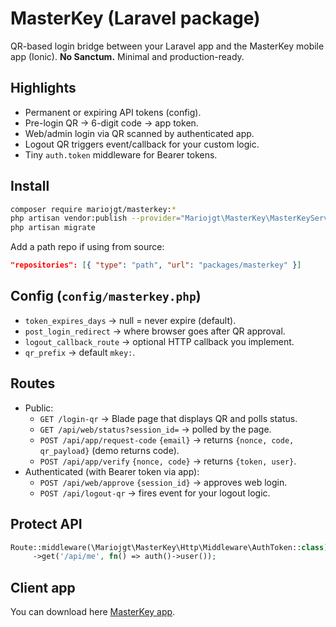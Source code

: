 
# MasterKey (Laravel package)

QR-based login bridge between your Laravel app and the MasterKey mobile app (Ionic). **No Sanctum.** Minimal and production-ready.

## Highlights
- Permanent or expiring API tokens (config).
- Pre-login QR → 6-digit code → app token.
- Web/admin login via QR scanned by authenticated app.
- Logout QR triggers event/callback for your custom logic.
- Tiny `auth.token` middleware for Bearer tokens.

## Install
```bash
composer require mariojgt/masterkey:*
php artisan vendor:publish --provider="Mariojgt\MasterKey\MasterKeyServiceProvider" --tag=config
php artisan migrate
```

Add a path repo if using from source:
```json
"repositories": [{ "type": "path", "url": "packages/masterkey" }]
```

## Config (`config/masterkey.php`)
- `token_expires_days` → null = never expire (default).
- `post_login_redirect` → where browser goes after QR approval.
- `logout_callback_route` → optional HTTP callback you implement.
- `qr_prefix` → default `mkey:`.

## Routes
- Public:
  - `GET /login-qr` → Blade page that displays QR and polls status.
  - `GET /api/web/status?session_id=` → polled by the page.
  - `POST /api/app/request-code` `{email}` → returns `{nonce, code, qr_payload}` (demo returns code).
  - `POST /api/app/verify` `{nonce, code}` → returns `{token, user}`.
- Authenticated (with Bearer token via app):
  - `POST /api/web/approve` `{session_id}` → approves web login.
  - `POST /api/logout-qr` → fires event for your logout logic.

## Protect API
```php
Route::middleware(\Mariojgt\MasterKey\Http\Middleware\AuthToken::class)
     ->get('/api/me', fn() => auth()->user());
```

## Client app
You can download here [MasterKey app](https://github.com/mariojgt/masterkey-app).
